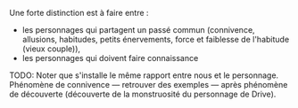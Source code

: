 <!-- Page: #366 Passé commun versus confidences -->

Une forte distinction est à faire entre&nbsp;:

* les personnages qui partagent un passé commun (connivence, allusions, habitudes, petits énervements, force et faiblesse de l'habitude (vieux couple)),
* les personnages qui doivent faire connaissance

<adminonly>
  TODO: Noter que s'installe le même rapport entre nous et le personnage. Phénomène de connivence —&nbsp;retrouver des exemples&nbsp;— après phénomène de découverte (découverte de la monstruosité du personnage de Drive).
</adminonly>